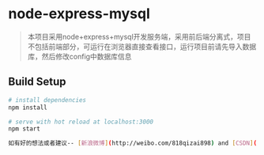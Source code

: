 # node-express-mysql
> 本项目采用node+express+mysql开发服务端，采用前后端分离式，项目不包括前端部分，可运行在浏览器直接查看接口，运行项目前请先导入数据库，然后修改config中数据库信息
## Build Setup
``` bash
# install dependencies
npm install

# serve with hot reload at localhost:3000
npm start

如有好的想法或者建议-- [新浪微博](http://weibo.com/818qizai898) and [CSDN](https://blog.csdn.net/u013216976).

